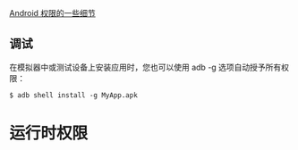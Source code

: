 
[Android 权限的一些细节](https://blog.csdn.net/u013553529/article/details/53167072)


## 调试

在模拟器中或测试设备上安装应用时，您也可以使用 adb -g 选项自动授予所有权限：
```
$ adb shell install -g MyApp.apk
```

# 运行时权限






